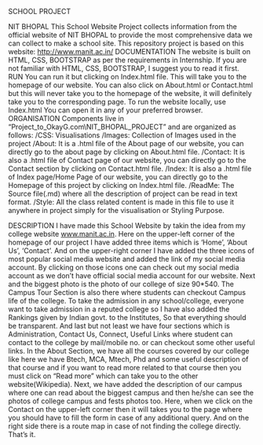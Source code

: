 SCHOOL PROJECT

NIT BHOPAL
This School Website Project collects information from the official website of NIT BHOPAL to provide the most comprehensive data we can collect to make a school site.
This repository project is based on this website: http://www.manit.ac.in/
DOCUMENTATION
The website is built on HTML, CSS, BOOTSTRAP as per the requirements in Internship. If you are not familiar with HTML, CSS, BOOTSTRAP, I suggest you to read it first.
RUN
You can run it but clicking on Index.html file. This will take you to the homepage of our website. You can also click on About.html or Contact.html but this will never take you to the homepage of the website, it will definitely take you to the corresponding page.
To run the website locally, use
Index.html
You can open it in any of your preferred browser.
ORGANISATION
Components live  in “Project_to_OkayG.com\NIT_BHOPAL_PROJECT” and are organized as follows:
/CSS:        Visualisations 
/Images:     Collection of Images used in the project
/About:       It is a .html file of the About page of our website, you can directly go to the about                page by clicking on About.html file.
/Contact:     It is also a .html file of Contact page of our website, you can directly go to the Contact section by clicking on Contact.html file.
/Index:       It is also a .html file of Index page/Home Page of our website, you can directly go to the Homepage of this project by clicking on Index.html file.
/ReadMe:      The Source file(.md) where all the description of project can be read in text format.
/Style:       All the class related content is made in this file to use it anywhere in project simply for the visualisation or Styling Purpose.

DESCRIPTION
I have made this School Website by takin the idea from my college website www.manit.ac.in. Here on the upper-left corner of the homepage of our project I have added three items which is ‘Home’, ‘About Us’, ‘Contact’. And on the upper-right corner I have added the three icons of most popular social media website and added the link of my social media account. By clicking on those icons one can check out my social media account as we don’t have official social media account for our website.
Next and the biggest photo is the photo of our college of size 90*540. The Campus Tour Section is also there where students can checkout Campus life of the college.
To take the admission in any school/college, everyone want to take admission in a reputed college so I have also added the Rankings given by Indian govt. to the Institutes, So that everything should be transparent.
And last but not least we have four sections which is Administration, Contact Us, Connect, Useful Links where student can contact to the college by mail/mobile no. or can checkout some other useful links.
In the About Section, we have all the courses covered by our college like here we have Btech, MCA, Mtech, Phd and some useful description of that course and if you want to read more related to that course then you must click on “Read more” which can take you to the other website(Wikipedia).
Next, we have added the description of our campus where one can read about the biggest campus and then he/she can see the photos of college campus and fests photos too.
Here, when we click on the Contact on the upper-left corner then it will takes you to the page where you should have to fill the form in case of any additional query. And on the right side there is a route map in case of not finding the college directly.
That’s it.








